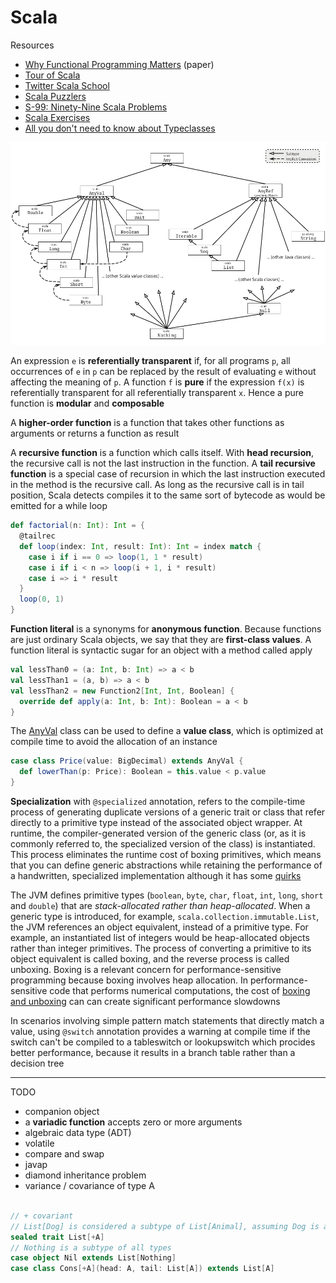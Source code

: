 # Scala

Resources

* [Why Functional Programming Matters](https://www.cs.kent.ac.uk/people/staff/dat/miranda/whyfp90.pdf) (paper)
* [Tour of Scala](https://docs.scala-lang.org/tour/tour-of-scala.html)
* [Twitter Scala School](https://twitter.github.io/scala_school)
* [Scala Puzzlers](http://scalapuzzlers.com)
* [S-99: Ninety-Nine Scala Problems](http://aperiodic.net/phil/scala/s-99)
* [Scala Exercises](https://www.scala-exercises.org)
* [All you don't need to know about Typeclasses](http://workday.github.io/assets/scala-exchange-type-classes)

![scala-hierarchy](img/scala-hierarchy.png)

An expression `e` is **referentially transparent** if, for all programs `p`,
all occurrences of `e` in `p` can be replaced by the result of evaluating `e` without affecting the meaning of `p`.
A function `f` is **pure** if the expression `f(x)` is referentially transparent for all referentially transparent `x`.
Hence a pure function is **modular** and **composable**

A **higher-order function** is a function that takes other functions as arguments or returns a function as result

A **recursive function** is a function which calls itself. With **head recursion**, the recursive call is not the last instruction in the function.
A **tail recursive function** is a special case of recursion in which the last instruction executed in the method is the recursive call.
As long as the recursive call is in tail position, Scala detects compiles it to the same sort of bytecode as would be emitted for a while loop
```scala
def factorial(n: Int): Int = {
  @tailrec
  def loop(index: Int, result: Int): Int = index match {
    case i if i == 0 => loop(1, 1 * result)
    case i if i < n => loop(i + 1, i * result)
    case i => i * result
  }
  loop(0, 1)
}
```

**Function literal** is a synonyms for **anonymous function**.
Because functions are just ordinary Scala objects, we say that they are **first-class values**.
A function literal is syntactic sugar for an object with a method called apply
```scala
val lessThan0 = (a: Int, b: Int) => a < b
val lessThan1 = (a, b) => a < b
val lessThan2 = new Function2[Int, Int, Boolean] {
  override def apply(a: Int, b: Int): Boolean = a < b
}
```

The [AnyVal](https://docs.scala-lang.org/overviews/core/value-classes.html) class can be used to define a **value class**, which is optimized at compile time to avoid the allocation of an instance
```scala
case class Price(value: BigDecimal) extends AnyVal {
  def lowerThan(p: Price): Boolean = this.value < p.value
}
```

**Specialization** with `@specialized` annotation, refers to the compile-time process of generating duplicate versions of a generic trait or class that refer directly to a primitive type instead of the associated object wrapper. At runtime, the compiler-generated version of the generic class (or, as it is commonly referred to, the specialized version of the class) is instantiated. This process eliminates the runtime cost of boxing primitives, which means that you can define generic abstractions while retaining the performance of a handwritten, specialized implementation although it has some [quirks](http://aleksandar-prokopec.com/2013/11/03/specialization-quirks.html)

The JVM defines primitive types (`boolean`, `byte`, `char`, `float`, `int`, `long`, `short` and `double`) that are *stack-allocated rather than heap-allocated*. When a generic type is introduced, for example, `scala.collection.immutable.List`, the JVM references an object equivalent, instead of a primitive type. For example, an instantiated list of integers would be heap-allocated objects rather than integer primitives. The process of converting a primitive to its object equivalent is called boxing, and the reverse process is called unboxing. Boxing is a relevant concern for performance-sensitive programming because boxing involves heap allocation. In performance-sensitive code that performs numerical computations, the cost of [boxing and unboxing](https://docs.oracle.com/javase/tutorial/java/data/autoboxing.html) can can create significant performance slowdowns

In scenarios involving simple pattern match statements that directly match a value, using `@switch` annotation provides a warning at compile time if the switch can't be compiled to a tableswitch or lookupswitch which procides better performance, because it results in a branch table rather than a decision tree

---

TODO

* companion object
* a **variadic function** accepts zero or more arguments
* algebraic data type (ADT)
* volatile
* compare and swap
* javap
* diamond inheritance problem
* variance / covariance of type A

```scala

// + covariant
// List[Dog] is considered a subtype of List[Animal], assuming Dog is a subtype of Animal
sealed trait List[+A]
// Nothing is a subtype of all types
case object Nil extends List[Nothing]
case class Cons[+A](head: A, tail: List[A]) extends List[A]
```

<br>
